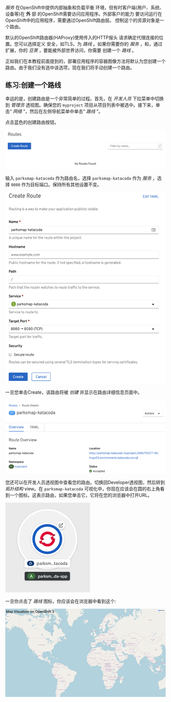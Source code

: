  _服务_ 在OpenShift中提供内部抽象和负载平衡
环境，但有时客户端(用户、系统、设备等)在 **外** 部
的OpenShift需要访问应用程序。外部客户的能力
要访问运行在OpenShift中的应用程序，需要通过OpenShift路由层。
控制这个的资源对象是一个路由。

默认的OpenShift路由器(HAProxy)使用传入的HTTP报头
请求确定代理连接的位置。您可以选择定义
安全，如TLS，为 _路线_ 。如果你需要你的 _服务_ ，和，通过
扩展，你的 _豆荚_ ，要能被外部世界访问，你需要
创建一个 _路线_ 。

正如我们在本教程前面提到的，部署应用程序的容器图像方法将默认为您创建一个路由。由于我们没有选中该选项，现在我们将手动创建一个路由。

## 练习:创建一个路线

幸运的是，创建路由是一个非常简单的过程。首先，在 _开发人员_ 下拉菜单中切换到 _管理员_ 透视图。确保您的 ``myproject`` 项目从项目列表中被选中。接下来，单击“ _网络_ ”，然后在左侧导航菜单中单击“ _路线_ ”。

点击蓝色的创建路由按钮。

![No route](../../assets/introduction/getting-started-44/5no-route.png)

输入 ``parksmap-katacoda`` 作为路由名，选择 ``parksmap-katacoda`` 作为 _服务_ ，选择 ``8080`` 作为目标端口。保持所有其他设置不变。

![Route form](../../assets/introduction/getting-started-44/5create-route.png)

一旦您单击Create，该路由将被 _创建_ 并显示在路由详细信息页面中。

![Route Details](../../assets/introduction/getting-started-44/5route-details.png)

您还可以在开发人员透视图中查看您的路由。切换回Developer透视图，然后转到 _拓扑结构_  view。在 ``parksmap-katacoda`` 可视化中，你现在应该会在圆的右上角看到一个图标。这表示路由，如果您单击它，它将在您的浏览器中打开URL。

![Route created](../../assets/introduction/getting-started-44/5route-created.png)

一旦你点击了 _路线_ 图标，你应该会在浏览器中看到这个:

![Application](../../assets/introduction/getting-started-44/5parksmap-empty.png)